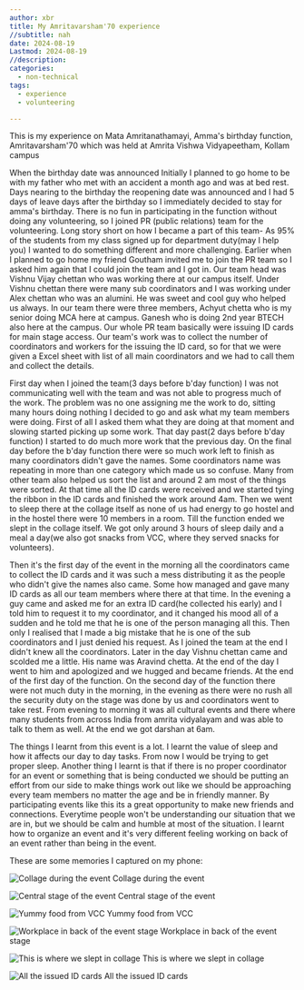 ```yaml
---
author: xbr
title: My Amritavarsham'70 experience
//subtitle: nah
date: 2024-08-19 
Lastmod: 2024-08-19
//description:  
categories:
  - non-technical
tags:
  - experience
  - volunteering

---
```


This is my experience on Mata Amritanathamayi, Amma's birthday function, Amritavarsham'70 which was held at Amrita Vishwa Vidyapeetham, Kollam campus

<!--more-->
  
When the birthday date was announced Initially I planned to go home to be with my father who met with an accident a month ago and was at bed rest. Days nearing to the birthday the reopening date was announced and I had 5 days of leave days after the birthday so I immediately decided to stay for amma's birthday. There is no fun in participating in the function without doing any volunteering, so I joined PR (public relations) team for the volunteering. Long story short on how I became a part of this team- As 95% of the students from my class signed up for department duty(may I help you) I wanted to do something different and more challenging. Earlier when I planned to go home my friend Goutham invited me to join the PR team so I asked him again that I could join the team and I got in. Our team head was Vishnu Vijay chettan who was working there at our campus itself. Under Vishnu chettan there were many sub coordinators and I was working under Alex chettan who was an alumini. He was sweet and cool guy who helped us always. In our team there were three members, Achyut chetta who is my senior doing MCA here at campus. Ganesh who is doing 2nd year BTECH also here at the campus. Our whole PR team basically were issuing ID cards for main stage access. Our team's work was to collect the number of coordinators and workers for the issuing the ID card, so for that we were given a Excel sheet with list of all main coordinators and we had to call them and collect the details. 

First day when I joined the team(3 days before b'day function) I was not communicating well with the team and was not able to progress much of the work. The problem was no one assigning me the work to do, sitting many hours doing nothing I decided to go and ask what my team members were doing. First of all I asked them what they are doing at that moment and slowing started picking up some work. That day past(2 days before b'day function) I started to do much more work that the previous day. On the final day before the b'day function there were so much work left to finish as many coordinators didn't gave the names. Some coordinators name was repeating in more than one category which made us so confuse. Many from other team also helped us sort the list and around 2 am most of the things were sorted. At that time all the ID cards were received and we started tying the ribbon in the ID cards and finished the work around 4am. Then we went to sleep there at the collage itself as none of us had energy to go hostel and in the hostel there were 10 members in a room. Till the function ended we slept in the collage itself. We got only around 3 hours of sleep daily and a meal a day(we also got snacks from VCC, where they served snacks for volunteers). 

Then it's the first day of the event in the morning all the coordinators came to collect the ID cards and it was such a mess distributing it as the people who didn't give the names also came. Some how managed and gave many ID cards as all our team members where there at that time. In the evening a guy came and asked me for an extra ID card(he collected his early) and I told him to request it to my coordinator, and it changed his mood all of a sudden and he told me that he is one of the person managing all this. Then only I realised that I made a big mistake that he is one of the sub coordinators and I just denied his request. As I joined the team at the end I didn't knew all the coordinators. Later in the day Vishnu chettan came and scolded me a little. His name was Aravind chetta. At the end of the day I went to him and apologized and we hugged and became friends. At the end of the first day of the function. On the second day of the function there were not much duty in the morning, in the evening as there were no rush all the security duty on the stage was done by us and coordinators went to take rest. From evening to morning it was all cultural events and there where many students from across India from amrita vidyalayam and was able to talk to them as well. At the end we got darshan at 6am. 

The things I learnt from this event is a lot. I learnt the value of sleep and how it affects our day to day tasks. From now I would be trying to get proper sleep. Another thing I learnt is that if there is no proper coordinator for an event or something that is being conducted we should be putting an effort from our side to make things work out like we should be approaching every team members no matter the age and be in friendly manner. By participating events like this its a great opportunity to make new friends and connections. Everytime people won't be understanding our situation that we are in, but we should be calm and humble at most of the situation. I learnt how to organize an event and it's very different feeling working on back of an event rather than being in the event.

These are some memories I captured on my phone:

![Collage during the event](/ammas_bday_blog/photo_6080315120422076310_y.jpg)
Collage during the event

![Central stage of the event](/ammas_bday_blog/photo_6080315120422076311_y.jpg)
Central stage of the event

![Yummy food from VCC](/ammas_bday_blog/photo_6080315120422076312_y.jpg)
Yummy food from VCC

![Workplace in back of the event stage](/ammas_bday_blog/photo_6080315120422076313_y.jpg)
Workplace in back of the event stage

![This is where we slept in collage](/ammas_bday_blog/photo_6080315120422076314_y.jpg)
This is where we slept in collage

![All the issued ID cards](/ammas_bday_blog/photo_6080315120422076315_y.jpg)
All the issued ID cards


